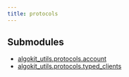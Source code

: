 ```yaml
---
title: protocols
---
```


## Submodules

- [algokit_utils.protocols.account](/reference/algokit-utils-py/api/protocols/account/)
- [algokit_utils.protocols.typed_clients](/reference/algokit-utils-py/api/protocols/typed_clients/)
